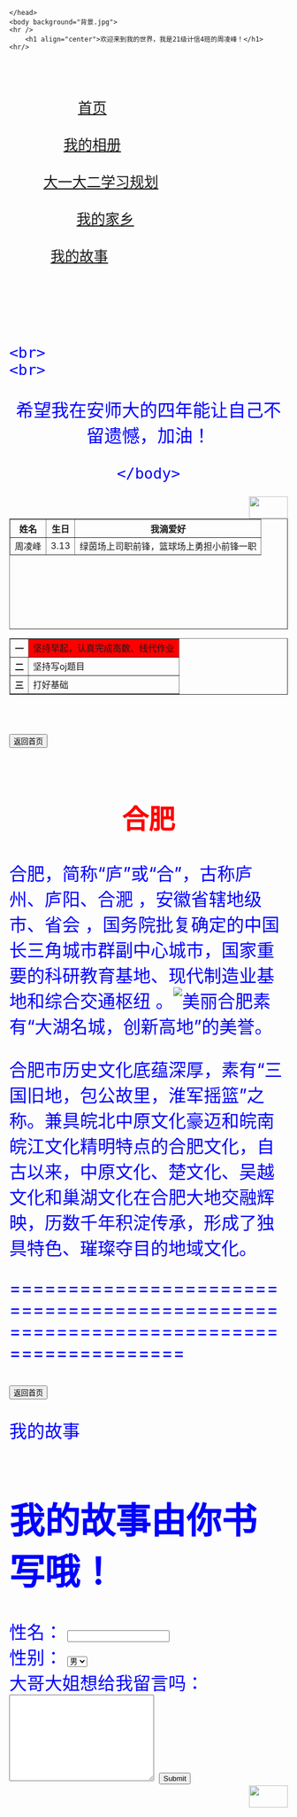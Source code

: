 
<html>
 	<head>
		<title > 这里是周凌峰的主页</title>
		
	</head>
	<body background="背景.jpg">
	<hr />
		<h1 align="center">欢迎来到我的世界，我是21级计信4班的周凌峰！</h1>
	<hr/>
<font size="6" color="blue">  

<pre>
<p  align="center">             <a  href="周凌峰的网站.html" >
首页</a>             
<a  href="我的相册.html" >
我的相册</a>             
<a  href="大一大二学习规划.html" >
大一大二学习规划</a>           
<a  href="我的家乡.html" >
我的家乡</a>          
 <a  href="我的故事.txt" >
我的故事</a>                
</p>


</pre>

	<br>
	<br>

<p align="center">
<table width="400" height="200" border="1">
<font size="20">
<tr>
<th>姓名</th>
<th>生日</th>
<th>我滴爱好</th>
</tr>
<tr>
<td align="center">周凌峰</td>
<td align="center">3.13</td>
<td align="center">绿茵场上司职前锋，篮球场上勇担小前锋一职</td>
</font>
</p>
	<p align="center">希望我在安师大的四年能让自己不留遗憾，加油！</p>
	
	</body>




<a href="图书馆.jpg" align="right">
<img border="0" src="图标.jpg"  align="right" width="70" height="40">
</a>
	
</ul>
<table border="1" width="500">

<tr>
	<th> 一 </th>
	<td bgcolor="red">坚持早起，认真完成高数、线代作业</td>
</tr>
<tr>
	<th> 二 </th>
	<td background="D:\图片\4.jpg">坚持写oj题目</td>
</tr>
<tr>
	<th> 三 </th>
	<td>打好基础</td>
</tr>
</table>
<form>
<br>
<a href="zhoulingfeng666.github.io" >
<input type="button" value="返回首页">
</a>
</form>

	
<head><title>家乡</title>
</head>
<body>
<h1><center><font color="red" size="10">合肥</font></center></h1>
<font size="6">
<p>合肥，简称“庐”或“合”，古称庐州、庐阳、合淝   ，安徽省辖地级市、省会  ，国务院批复确定的中国长三角城市群副中心城市，国家重要的科研教育基地、现代制造业基地和综合交通枢纽  。<img src="合肥市.jpg" alt=美丽合肥  align=“middle”>素有“大湖名城，创新高地”的美誉。 </p> 

<p>合肥市历史文化底蕴深厚，素有“三国旧地，包公故里，淮军摇篮”之称。兼具皖北中原文化豪迈和皖南皖江文化精明特点的合肥文化，自古以来，中原文化、楚文化、吴越文化和巢湖文化在合肥大地交融辉映，历数千年积淀传承，形成了独具特色、璀璨夺目的地域文化。</p>
====================================================================================
</font>
<form>
<br>
<a href="周凌峰的网站.html" >
<input type="button" value="返回首页">
</a>
</form>
</body>
</html>



我的故事
<html>
<head><title>故事</title>
</head>
<body>
<h1>我的故事由你书写哦！</h1>
<form action="留言板.txt">
性名： <input type="text" name="性名">
<br>
性别：	<select name="性别">
	<option value="男">男<option>
	<option  value="女">女<option>
	</select>
<br>
大哥大姐想给我留言吗：<textarea rows="10" cols="30">
   </textarea>
<input type="submit" value="Submit">
<br>
<a href="留言板.txt" align="right">
<img border="0" src="图标.jpg"  align="right" width="70" height="40">
</a>

